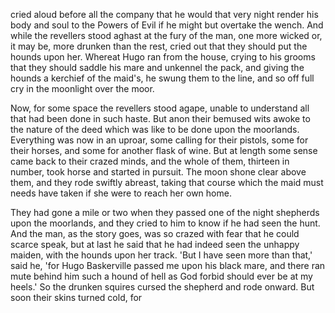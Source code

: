 cried aloud before all the company that he would that very night render
his body and soul to the Powers of Evil if he might but overtake the
wench. And while the revellers stood aghast at the fury of the man, one
more wicked or, it may be, more drunken than the rest, cried out that
they should put the hounds upon her. Whereat Hugo ran from the house,
crying to his grooms that they should saddle his mare and unkennel the
pack, and giving the hounds a kerchief of the maid's, he swung them to
the line, and so off full cry in the moonlight over the moor.

Now, for some space the revellers stood agape, unable to understand
all that had been done in such haste. But anon their bemused wits awoke
to the nature of the deed which was like to be done upon the moorlands.
Everything was now in an uproar, some calling for their pistols, some
for their horses, and some for another flask of wine. But at length some
sense came back to their crazed minds, and the whole of them, thirteen
in number, took horse and started in pursuit. The moon shone clear above
them, and they rode swiftly abreast, taking that course which the maid
must needs have taken if she were to reach her own home.

They had gone a mile or two when they passed one of the night
shepherds upon the moorlands, and they cried to him to know if he had
seen the hunt. And the man, as the story goes, was so crazed with fear
that he could scarce speak, but at last he said that he had indeed seen
the unhappy maiden, with the hounds upon her track. 'But I have seen
more than that,' said he, 'for Hugo Baskerville passed me upon his
black mare, and there ran mute behind him such a hound of hell as God
forbid should ever be at my heels.' So the drunken squires cursed the
shepherd and rode onward. But soon their skins turned cold, for
